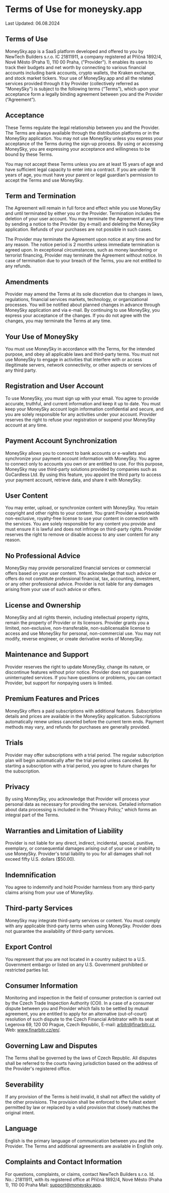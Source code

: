 # Terms of Use for moneysky.app

Last Updated: 06.08.2024

## Terms of Use

MoneySky.app is a SaaS platform developed and offered to you by NewTech Builders s.r.o. IC 21811911, a company registered at Příčná 1892/4, Nové Město (Praha 1), 110 00 Praha, ("Provider"). It enables its users to track their budgets and net worth by connecting to various financial accounts including bank accounts, crypto wallets, the Kraken exchange, and stock market tickers. Your use of MoneySky.app and all the related services provided through it by Provider (collectively referred as "MoneySky") is subject to the following terms (“Terms”), which upon your acceptance form a legally binding agreement between you and the Provider (“Agreement”).

## Acceptance

These Terms regulate the legal relationship between you and the Provider. The Terms are always available through the distribution platforms or in the MoneySky application. You may not use MoneySky unless you express your acceptance of the Terms during the sign-up process. By using or accessing MoneySky, you are expressing your acceptance and willingness to be bound by these Terms.

You may not accept these Terms unless you are at least 15 years of age and have sufficient legal capacity to enter into a contract. If you are under 18 years of age, you must have your parent or legal guardian's permission to accept the Terms and use MoneySky.

## Term and Termination

The Agreement will remain in full force and effect while you use MoneySky and until terminated by either you or the Provider. Termination includes the deletion of your user account. You may terminate the Agreement at any time by sending a notice to the Provider (by e-mail) and deleting the MoneySky application. Refunds of your purchases are not possible in such cases.

The Provider may terminate the Agreement upon notice at any time and for any reason. The notice period is 2 months unless immediate termination is agreed upon. In exceptional circumstances, such as money laundering or terrorist financing, Provider may terminate the Agreement without notice. In case of termination due to your breach of the Terms, you are not entitled to any refunds.

## Amendments

Provider may amend the Terms at its sole discretion due to changes in laws, regulations, financial services markets, technology, or organizational processes. You will be notified about planned changes in advance through MoneySky application and via e-mail. By continuing to use MoneySky, you express your acceptance of the changes. If you do not agree with the changes, you may terminate the Terms at any time.

## Your Use of MoneySky

You must use MoneySky in accordance with the Terms, for the intended purpose, and obey all applicable laws and third-party terms. You must not use MoneySky to engage in activities that interfere with or access illegitimate servers, network connectivity, or other aspects or services of any third party.

## Registration and User Account

To use MoneySky, you must sign up with your email. You agree to provide accurate, truthful, and current information and keep it up to date. You must keep your MoneySky account login information confidential and secure, and you are solely responsible for any activities under your account. Provider reserves the right to refuse your registration or suspend your MoneySky account at any time.

## Payment Account Synchronization

MoneySky allows you to connect to bank accounts or e-wallets and synchronize your payment account information with MoneySky. You agree to connect only to accounts you own or are entitled to use. For this purpose, MoneySky may use third-party solutions provided by companies such as GoCardless Ltd. By using this feature, you appoint the third party to access your payment account, retrieve data, and share it with MoneySky.

## User Content

You may enter, upload, or synchronize content with MoneySky. You retain copyright and other rights to your content. You grant Provider a worldwide non-exclusive, royalty-free license to use your content in connection with the services. You are solely responsible for any content you provide and must ensure it is lawful and does not infringe on third-party rights. Provider reserves the right to remove or disable access to any user content for any reason.

## No Professional Advice

MoneySky may provide personalized financial services or commercial offers based on your user content. You acknowledge that such advice or offers do not constitute professional financial, tax, accounting, investment, or any other professional advice. Provider is not liable for any damages arising from your use of such advice or offers.

## License and Ownership

MoneySky and all rights therein, including intellectual property rights, remain the property of Provider or its licensors. Provider grants you a limited, non-exclusive, non-transferable, non-sublicensable license to access and use MoneySky for personal, non-commercial use. You may not modify, reverse engineer, or create derivative works of MoneySky.

## Maintenance and Support

Provider reserves the right to update MoneySky, change its nature, or discontinue features without prior notice. Provider does not guarantee uninterrupted services. If you have questions or problems, you can contact Provider, but support for nonpaying users is limited.

## Premium Features and Prices

MoneySky offers a paid subscriptions with additional features. Subscription details and prices are available in the MoneySky application. Subscriptions automatically renew unless canceled before the current term ends. Payment methods may vary, and refunds for purchases are generally provided.

## Trials

Provider may offer subscriptions with a trial period. The regular subscription plan will begin automatically after the trial period unless canceled. By starting a subscription with a trial period, you agree to future charges for the subscription.

## Privacy

By using MoneySky, you acknowledge that Provider will process your personal data as necessary for providing the services. Detailed information about data processing is included in the "Privacy Policy," which forms an integral part of the Terms.

## Warranties and Limitation of Liability

Provider is not liable for any direct, indirect, incidental, special, punitive, exemplary, or consequential damages arising out of your use or inability to use MoneySky. Provider's total liability to you for all damages shall not exceed fifty U.S. dollars ($50.00).

## Indemnification

You agree to indemnify and hold Provider harmless from any third-party claims arising from your use of MoneySky.

## Third-party Services

MoneySky may integrate third-party services or content. You must comply with any applicable third-party terms when using MoneySky. Provider does not guarantee the availability of third-party services.

## Export Control

You represent that you are not located in a country subject to a U.S. Government embargo or listed on any U.S. Government prohibited or restricted parties list.

## Consumer Information

Monitoring and inspection in the field of consumer protection is carried out by the Czech Trade Inspection Authority (COI).
In a case of a consumer dispute between you and Provider which fails to be settled by mutual agreement, you are entitled to apply for an alternative (out-of-court) resolution of such dispute to the Czech Financial Arbitrator with its seat at Legerova 69, 120 00 Prague, Czech Republic, E-mail: arbitr@finarbitr.cz, Web: www.finarbitr.cz/en/.

## Governing Law and Disputes

The Terms shall be governed by the laws of Czech Republic. All disputes shall be referred to the courts having jurisdiction based on the address of the Provider's registered office.

## Severability

If any provision of the Terms is held invalid, it shall not affect the validity of the other provisions. The provision shall be enforced to the fullest extent permitted by law or replaced by a valid provision that closely matches the original intent.

## Language

English is the primary language of communication between you and the Provider. The Terms and additional agreements are available in English only.

## Complaints and Contact Information

For questions, complaints, or claims, contact NewTech Builders s.r.o. Id. No.: 21811911, with its registered office at Příčná 1892/4, Nové Město (Praha 1), 110 00 Praha Mail: support@moneysky.app.
